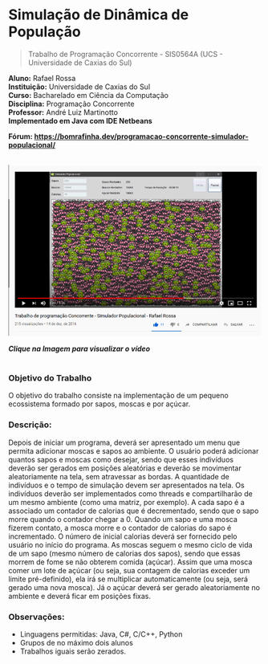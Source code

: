 # Simulação de Dinâmica de População

>
>Trabalho de Programação Concorrente - SIS0564A (UCS - Universidade de Caxias do Sul)
>

**Aluno:** Rafael Rossa</br>
**Instituição:** Universidade de Caxias do Sul</br>
**Curso:** Bacharelado em Ciência da Computação</br>
**Disciplina:** Programação Concorrente</br>
**Professor:** André Luiz Martinotto</br>
**Implementado em Java com IDE Netbeans**</br>

**Fórum: <a href="https://bomrafinha.dev/programacao-concorrente-simulador-populacional/" target="_blank">https://bomrafinha.dev/programacao-concorrente-simulador-populacional/</a>**</br></br>

[![Clique na Imagem para visualizar o vídeo](Documentacao/youtube_simuladorPoculacional_concorrente.png)](https://youtu.be/-hh5rUNwj9A "Clique na Imagem para visualizar o vídeo")

***Clique na Imagem para visualizar o vídeo***</br></br>

### Objetivo do Trabalho

O objetivo do trabalho consiste na implementação de um pequeno ecossistema formado por sapos, moscas e por açúcar.

### Descrição:

Depois de iniciar um programa, deverá ser apresentado um menu que permita adicionar moscas e sapos ao ambiente. O usuário poderá adicionar quantos sapos e moscas como desejar, sendo que esses indivíduos deverão ser gerados em posições aleatórias e deverão se movimentar aleatoriamente na tela, sem atravessar as bordas.
A quantidade de indivíduos e o tempo de simulação devem ser apresentados na tela. Os indivíduos deverão ser implementados como threads e compartilharão de um mesmo ambiente (como uma matriz, por exemplo).
A cada sapo é a associado um contador de calorias que é decrementado, sendo que o sapo morre quando o contador chegar a 0. Quando um sapo e uma mosca fizerem contato, a mosca morre e o contador de calorias do sapo é incrementado. O número de inicial calorias deverá ser fornecido pelo usuário no início do programa.
As moscas seguem o mesmo ciclo de vida de um sapo (mesmo número de calorias dos sapos), sendo que essas morrem de fome se não obterem comida (açúcar). Assim que uma mosca comer um lote de açúcar (ou seja, sua contagem de calorias exceder um limite pré-definido), ela irá se multiplicar automaticamente (ou seja, será gerado uma nova mosca). Já o açúcar deverá ser gerado aleatoriamente no ambiente e deverá ficar em posições fixas.

### Observações:
- Linguagens permitidas: Java, C#, C/C++, Python
- Grupos de no máximo dois alunos
- Trabalhos iguais serão zerados.